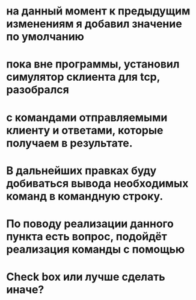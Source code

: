 # на данный момент к предыдущим изменениям я добавил значение по умолчанию

# пока вне программы, установил симулятор склиента для tcp, разобрался
# с командами отправляемыми клиенту и ответами, которые получаем в результате.
# В дальнейших правках буду добиваться вывода необходимых команд в командную строку.
# По поводу реализации данного пункта есть вопрос, подойдёт реализация команды с помощью
# Check box или лучше сделать иначе?